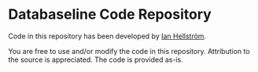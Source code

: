 # Databaseline Code Repository
Code in this repository has been developed by [Ian Hellström](https://ianhellstrom.org/numerical-algorithms-variational-integrators/).

You are free to use and/or modify the code in this repository.
Attribution to the source is appreciated.
The code is provided as-is.
